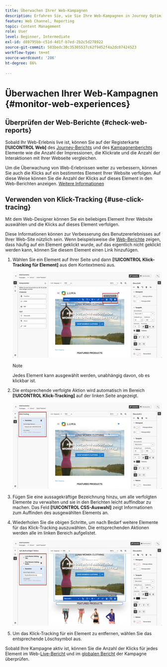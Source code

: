 ```yaml
---
title: Überwachen Ihrer Web-Kampagnen
description: Erfahren Sie, wie Sie Ihre Web-Kampagnen in Journey Optimizer überwachen.
feature: Web Channel, Reporting
topic: Content Management
role: User
level: Beginner, Intermediate
exl-id: d89795bb-c51d-4d1f-b7ed-2b2c5d278922
source-git-commit: 503bedc30c35305537c62f9452f4a2dc07424523
workflow-type: tm+mt
source-wordcount: '286'
ht-degree: 86%

---
```


# Überwachen Ihrer Web-Kampagnen {#monitor-web-experiences}

## Überprüfen der Web-Berichte {#check-web-reports}

Sobald Ihr Web-Erlebnis live ist, können Sie auf der Registerkarte **[!UICONTROL Web]** des [Journey-Berichts](../reports/journey-global-report-cja.md#web-cja) und des [Kampagnenberichts](../reports/campaign-global-report-cja.md#web) Elemente wie die Anzahl der Impressionen, die Klickrate und die Anzahl der Interaktionen mit Ihrer Webseite vergleichen.

<!--You can check the **[!UICONTROL Web]** tab of the campaign reports. Learn more on the campaign web [live report](../reports/campaign-live-report.md#web-tab) and [global report](../reports/campaign-global-report.md#web-tab).-->

Um die Überwachung von Web-Erlebnissen weiter zu verbessern, können Sie auch die Klicks auf ein bestimmtes Element Ihrer Website verfolgen. Auf diese Weise können Sie die Anzahl der Klicks auf dieses Element in den Web-Berichten anzeigen. [Weitere Informationen](#use-click-tracing)

## Verwenden von Klick-Tracking {#use-click-tracing}

Mit dem Web-Designer können Sie ein beliebiges Element Ihrer Website auswählen und die Klicks auf dieses Element verfolgen.

Diese Informationen können zur Verbesserung des Benutzererlebnisses auf Ihrer Web-Site nützlich sein. Wenn beispielsweise die [Web-Berichte](../reports/campaign-global-report.md#web-tab) zeigen, dass häufig auf ein Element geklickt wurde, auf das eigentlich nicht geklickt werden kann, können Sie diesem Element einen Link hinzufügen.

1. Wählen Sie ein Element auf Ihrer Seite und dann **[!UICONTROL Klick-Tracking für Element]** aus dem Kontextmenü aus.

   ![](assets/web-designer-click-track.png)

   >[!NOTE]
   >
   >Jedes Element kann ausgewählt werden, unabhängig davon, ob es klickbar ist.

1. Die entsprechende verfolgte Aktion wird automatisch im Bereich **[!UICONTROL Klick-Tracking]** auf der linken Seite angezeigt.

   ![](assets/web-designer-click-track-pane.png)

1. Fügen Sie eine aussagekräftige Bezeichnung hinzu, um alle verfolgten Elemente zu verwalten und sie in den Berichten leicht auffindbar zu machen. Das Feld **[!UICONTROL CSS-Auswahl]** zeigt Informationen zum Auffinden des ausgewählten Elements an.

1. Wiederholen Sie die obigen Schritte, um nach Bedarf weitere Elemente für das Klick-Tracking auszuwählen. Die entsprechenden Aktionen werden alle im linken Bereich aufgelistet.

   ![](assets/web-designer-click-tracking-actions.png)

1. Um das Klick-Tracking für ein Element zu entfernen, wählen Sie das entsprechende Löschsymbol aus.

Sobald Ihre Kampagne aktiv ist, können Sie die Anzahl der Klicks für jedes Element im Web-[Live-Bericht](../reports/campaign-live-report.md#web-tab) und im [globalen Bericht](../reports/campaign-global-report.md#web-tab) der Kampagne überprüfen.
